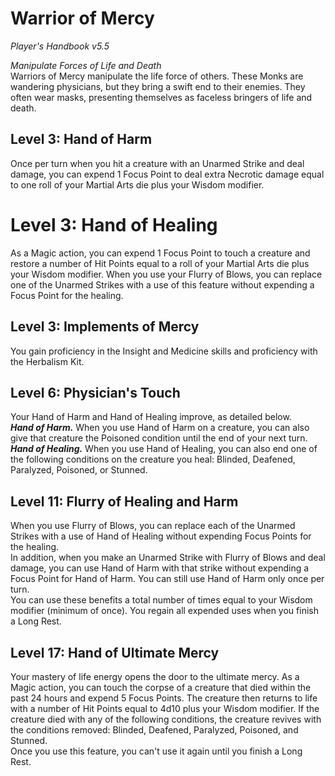 # Warrior of Mercy
*Player's Handbook v5.5*  

*Manipulate Forces of Life and Death*  
Warriors of Mercy manipulate the life force of others. These Monks are wandering physicians, but they bring a swift end to their enemies. They often wear masks, presenting themselves as faceless bringers of life and death.

## Level 3: Hand of Harm
Once per turn when you hit a creature with an Unarmed Strike and deal damage, you can expend 1 Focus Point to deal extra Necrotic damage equal to one roll of your Martial Arts die plus your Wisdom modifier.

# Level 3: Hand of Healing
As a Magic action, you can expend 1 Focus Point to touch a creature and restore a number of Hit Points equal to a roll of your Martial Arts die plus your Wisdom modifier. When you use your Flurry of Blows, you can replace one of the Unarmed Strikes with a use of this feature without expending a Focus Point for the healing.

## Level 3: Implements of Mercy
You gain proficiency in the Insight and Medicine skills and proficiency with the Herbalism Kit.

## Level 6: Physician's Touch
Your Hand of Harm and Hand of Healing improve, as detailed below.  
***Hand of Harm.*** When you use Hand of Harm on a creature, you can also give that creature the Poisoned condition until the end of your next turn.  
***Hand of Healing.*** When you use Hand of Healing, you can also end one of the following conditions on the creature you heal: Blinded, Deafened, Paralyzed, Poisoned, or Stunned.

## Level 11: Flurry of Healing and Harm
When you use Flurry of Blows, you can replace each of the Unarmed Strikes with a use of Hand of Healing without expending Focus Points for the healing.  
In addition, when you make an Unarmed Strike with Flurry of Blows and deal damage, you can use Hand of Harm with that strike without expending a Focus Point for Hand of Harm. You can still use Hand of Harm only once per turn.  
You can use these benefits a total number of times equal to your Wisdom modifier (minimum of once). You regain all expended uses when you finish a Long Rest.

## Level 17: Hand of Ultimate Mercy
Your mastery of life energy opens the door to the ultimate mercy. As a Magic action, you can touch the corpse of a creature that died within the past 24 hours and expend 5 Focus Points. The creature then returns to life with a number of Hit Points equal to 4d10 plus your Wisdom modifier. If the creature died with any of the following conditions, the creature revives with the conditions removed: Blinded, Deafened, Paralyzed, Poisoned, and Stunned.  
Once you use this feature, you can't use it again until you finish a Long Rest.
